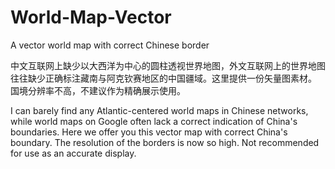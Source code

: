 # World-Map-Vector
A vector world map with correct Chinese border

中文互联网上缺少以大西洋为中心的圆柱透视世界地图，外文互联网上的世界地图往往缺少正确标注藏南与阿克钦赛地区的中国疆域。这里提供一份矢量图素材。
国境分辨率不高，不建议作为精确展示使用。

I can barely find any Atlantic-centered world maps in Chinese networks, while world maps on Google often lack a correct indication of China's boundaries. Here we offer you this vector map with correct China's boundary.
The resolution of the borders is now so high. Not recommended for use as an accurate display.
